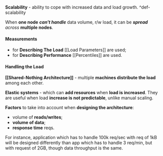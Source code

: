 **Scalability** - ability to cope with increased data and load growth. ^def-scalability

When **one node** ***can't handle*** data volume, r/w load,
it can be ***spread*** *across* **multiple nodes**.
#### Measurements

- for **Describing The Load** [[Load Parameters]] are used;
- for **Describing Performance** [[Percentiles]] are used.

#### Handling the Load

**[[Shared-Nothing Architecture]]** - multiple **machines distribute the load** among each other.

**Elastic systems** - which can **add resources** when **load is increased**. They are useful when load **increase is not predictable**, unlike manual scaling.

**Factors** to take into account when **designing the architecture**: 
- volume of **reads/writes**;
- **volume of data**;
- **response time** reqs.

For instance, application which has to handle 100k req/sec with req of 1kB will be designed differently than app which has to handle 3 req/min, but with request of 2GB, though data throughput is the same.
